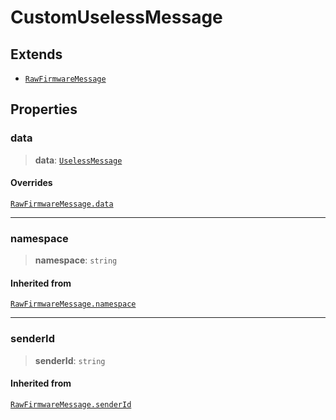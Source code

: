 # CustomUselessMessage

## Extends

- [`RawFirmwareMessage`](reference/interfaces/RawFirmwareMessage.md)

## Properties

### data

> **data**: [`UselessMessage`](reference/classes/UselessMessage.md)

#### Overrides

[`RawFirmwareMessage.data`](reference/interfaces/RawFirmwareMessage.md#data)

***

### namespace

> **namespace**: `string`

#### Inherited from

[`RawFirmwareMessage.namespace`](reference/interfaces/RawFirmwareMessage.md#namespace)

***

### senderId

> **senderId**: `string`

#### Inherited from

[`RawFirmwareMessage.senderId`](reference/interfaces/RawFirmwareMessage.md#senderid)

